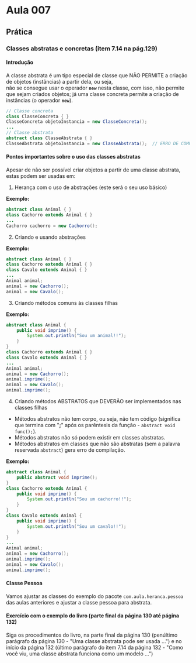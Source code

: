 # Aula 007

## Prática

### Classes abstratas e concretas (item 7.14  na pág.129)

#### Introdução

A classe abstrata é um tipo especial de classe que NÃO PERMITE a criação de objetos (instâncias) a partir dela, ou seja,  
não se consegue usar o operador **```new```** nesta classe, com isso, não permite que sejam criados objetos; já uma classe concreta permite a criação de instâncias (o operador **```new```**).

```java
// Classe concreta
class ClasseConcreta { }
ClasseConcreta objetoInstancia = new ClasseConcreta();
...
// Classe abstrata
abstract class ClasseAbstrata { }
ClasseAbstrata objetoInstancia = new ClasseAbstrata();  // ERRO DE COMPILAÇÃO, por causa do uso do operador new.
```

#### Pontos importantes sobre o uso das classes abstratas

Apesar de não ser possível criar objetos a partir de uma classe abstrata, estas podem ser usadas em:

1. Herança com o uso de abstrações (este será o seu uso básico)

**Exemplo:**
```java
abstract class Animal { }
class Cachorro extends Animal { }
...
Cachorro cachorro = new Cachorro();
```

2. Criando e usando abstrações

**Exemplo:**
```java
abstract class Animal { }
class Cachorro extends Animal { }
class Cavalo extends Animal { }
...
Animal animal;
animal = new Cachorro();
animal = new Cavalo();
```

3. Criando métodos comuns às classes filhas

**Exemplo:**
```java
abstract class Animal {
	public void imprime() {
		System.out.println("Sou um animal!!");
	}
}
class Cachorro extends Animal { }
class Cavalo extends Animal { }
...
Animal animal;
animal = new Cachorro();
animal.imprime();
animal = new Cavalo();
animal.imprime();
```

4. Criando métodos ABSTRATOS que DEVERÃO ser implementados nas classes filhas

* Métodos abstratos não tem corpo, ou seja, não tem código (significa que termina com "**;**" após os parêntesis da função - ```abstract void func();```).
* Métodos abstratos não só podem existir em classes abstratas.
* Métodos abstratos em classes que não são abstratas (sem a palavra reservada ```abstract```) gera erro de compilação.

**Exemplo:**
```java
abstract class Animal {
	public abstract void imprime();
}
class Cachorro extends Animal { 
	public void imprime() {
		System.out.println("Sou um cachorro!!");
	}
}
class Cavalo extends Animal {
	public void imprime() {
		System.out.println("Sou um cavalo!!");
	}
}
...
Animal animal;
animal = new Cachorro();
animal.imprime();
animal = new Cavalo();
animal.imprime();
```

#### Classe Pessoa

Vamos ajustar as classes do exemplo do pacote ```com.aula.heranca.pessoa``` das aulas anteriores e ajustar a classe pessoa para abstrata.

#### Exercício com o exemplo do **livro** (parte final da página 130 até página 132)

Siga os procedimentos do livro, na parte final da página 130 (penúltimo parágrafo da página 130 - "Uma classe abstrata pode ser usada ...") e no início da página 132 (último parágrafo do item 7.14 da página 132 - "Como você viu, uma classe abstrata funciona como um modelo ...")

